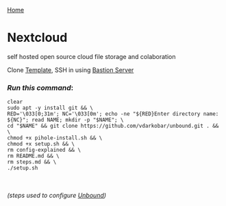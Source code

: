 <p align="left">
  <a href="https://github.com/vdarkobar/Home-Cloud#self-hosted-cloud">Home</a>
</p>  

  
# Nextcloud
self hosted open source cloud file storage and colaboration

  
Clone <a href="https://github.com/vdarkobar/DebianTemplate/blob/main/README.md#debian-template">Template</a>, SSH in using <a href="https://github.com/vdarkobar/Home-Cloud/blob/main/shared/Bastion.md#bastion">Bastion Server</a>  

  
### *Run this command*:
```
clear
sudo apt -y install git && \
RED='\033[0;31m'; NC='\033[0m'; echo -ne "${RED}Enter directory name: ${NC}"; read NAME; mkdir -p "$NAME"; \
cd "$NAME" && git clone https://github.com/vdarkobar/unbound.git . && \
chmod +x pihole-install.sh && \
chmod +x setup.sh && \
rm config-explained && \
rm README.md && \
rm steps.md && \
./setup.sh
```


<br><br>
*(steps used to configure <a href="https://github.com/vdarkobar/unbound/blob/main/steps.md">Unbound</a>)*
